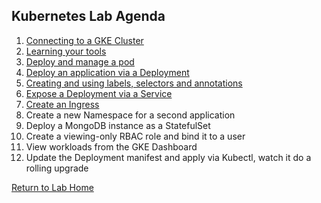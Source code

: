 ## **Kubernetes Lab Agenda**

 1. [Connecting to a GKE Cluster](https://github.com/Burwood/containers101/blob/master/kubernetes_lab/task_1.md)
 2. [Learning your tools](https://github.com/Burwood/containers101/blob/master/kubernetes_lab/task_2.md)
 3. [Deploy and manage a pod](https://github.com/Burwood/containers101/blob/master/kubernetes_lab/task_3.md)
  4. [Deploy an application via a Deployment](https://github.com/Burwood/containers101/blob/master/kubernetes_lab/task_4.md)
 5. [Creating and using labels, selectors and annotations ](https://github.com/Burwood/containers101/blob/master/kubernetes_lab/task_5.md)
 6. [Expose a Deployment via a Service](https://github.com/Burwood/containers101/blob/master/kubernetes_lab/task_6.md)
 7. [Create an Ingress](https://github.com/Burwood/containers101/blob/master/kubernetes_lab/task_7.md)
 8. Create a new Namespace for a second application
 9. Deploy a MongoDB instance as a StatefulSet
 10. Create a viewing-only RBAC role and bind it to a user
 11. View workloads from the GKE Dashboard
 12. Update the Deployment manifest and apply via Kubectl, watch it do a rolling upgrade

[Return to Lab Home](https://github.com/Burwood/containers101/blob/master/README.md)

